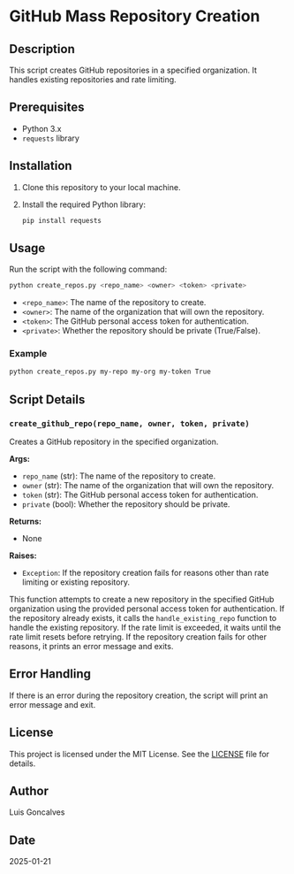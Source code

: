 # GitHub Mass Repository Creation

## Description

This script creates GitHub repositories in a specified organization. It handles existing repositories and rate limiting.

## Prerequisites

- Python 3.x
- `requests` library

## Installation

1. Clone this repository to your local machine.
2. Install the required Python library:

    ```sh
    pip install requests
    ```

## Usage

Run the script with the following command:

```sh
python create_repos.py <repo_name> <owner> <token> <private>
```

- `<repo_name>`: The name of the repository to create.
- `<owner>`: The name of the organization that will own the repository.
- `<token>`: The GitHub personal access token for authentication.
- `<private>`: Whether the repository should be private (True/False).

### Example

```sh
python create_repos.py my-repo my-org my-token True
```

## Script Details

### `create_github_repo(repo_name, owner, token, private)`

Creates a GitHub repository in the specified organization.

**Args:**
- `repo_name` (str): The name of the repository to create.
- `owner` (str): The name of the organization that will own the repository.
- `token` (str): The GitHub personal access token for authentication.
- `private` (bool): Whether the repository should be private.

**Returns:**
- None

**Raises:**
- `Exception`: If the repository creation fails for reasons other than rate limiting or existing repository.

This function attempts to create a new repository in the specified GitHub organization using the provided personal access token for authentication. If the repository already exists, it calls the `handle_existing_repo` function to handle the existing repository. If the rate limit is exceeded, it waits until the rate limit resets before retrying. If the repository creation fails for other reasons, it prints an error message and exits.

## Error Handling

If there is an error during the repository creation, the script will print an error message and exit.

## License

This project is licensed under the MIT License. See the [LICENSE](LICENSE) file for details.

## Author

Luis Goncalves

## Date

2025-01-21
